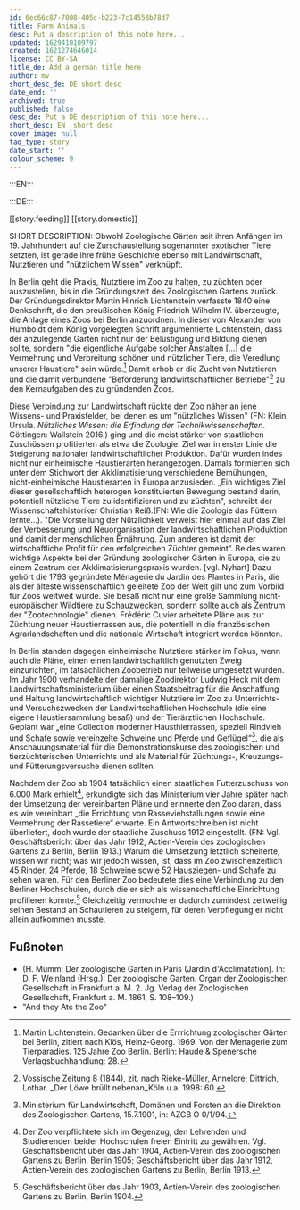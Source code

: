 ```yaml
---
id: 6ec66c87-7008-405c-b223-7c14558b78d7
title: Farm Animals
desc: Put a description of this note here...
updated: 1629410109797
created: 1621274646014
license: CC BY-SA
title_de: Add a german title here
author: mv
short_desc_de: DE short desc
date_end: ''
archived: true
published: false
desc_de: Put a DE description of this note here...
short_desc: EN  short desc
cover_image: null
tao_type: story
date_start: ''
colour_scheme: 9
---
```



:::EN:::



:::DE:::

[[story.feeding]]
[[story.domestic]] 



SHORT DESCRIPTION: Obwohl Zoologische Gärten seit ihren Anfängen im 19. Jahrhundert auf die Zurschaustellung sogenannter exotischer Tiere setzten, ist gerade ihre frühe Geschichte ebenso mit Landwirtschaft, Nutztieren und "nützlichem Wissen" verknüpft. 

In Berlin geht die Praxis, Nutztiere im Zoo zu halten, zu züchten oder auszustellen, bis in die Gründungszeit des Zoologischen Gartens zurück. Der Gründungsdirektor Martin Hinrich Lichtenstein verfasste 1840 eine Denkschrift, die den preußischen König Friedrich Wilhelm IV. überzeugte, die Anlage eines Zoos bei Berlin anzuordnen. In dieser von Alexander von Humboldt dem König vorgelegten Schrift argumentierte Lichtenstein, dass der anzulegende Garten nicht nur der Belustigung und Bildung dienen sollte, sondern "die eigentliche Aufgabe solcher Anstalten [...] die Vermehrung und Verbreitung schöner und nützlicher Tiere, die Veredlung unserer Haustiere" sein würde.[^lichtenstein1] Damit erhob er die Zucht von Nutztieren und die damit verbundene "Beförderung landwirtschaftlicher Betriebe"[^lichtenstein1-2] zu den Kernaufgaben des zu gründenden Zoos. 

Diese Verbindung zur Landwirtschaft rückte den Zoo näher an jene Wissens- und Praxisfelder, bei denen es um "nützliches Wissen" (FN: Klein, Ursula. _Nützliches Wissen: die Erfindung der Technikwissenschaften_. Göttingen: Wallstein 2016.) ging und die meist stärker von staatlichen Zuschüssen profitierten als etwa die Zoologie. Ziel war in erster Linie die Steigerung nationaler landwirtschaftlicher Produktion. Dafür wurden indes nicht nur einheimische Haustierarten herangezogen. Damals formierten sich unter dem Stichwort der Akklimatisierung verschiedene Bemühungen, nicht-einheimische Haustierarten in Europa anzusieden. „Ein wichtiges Ziel dieser gesellschaftlich heterogen konstituierten Bewegung bestand darin, potentiell nützliche Tiere zu identifizieren und zu züchten", schreibt der Wissenschaftshistoriker Christian Reiß.(FN: Wie die Zoologie das Füttern lernte...). "Die Vorstellung der Nützlichkeit verweist hier einmal auf das Ziel der Verbesserung und Neuorganisation der landwirtschaftlichen Produktion und damit der menschlichen Ernährung. Zum anderen ist damit der wirtschaftliche Profit für den erfolgreichen Züchter gemeint“. Beides waren wichtige Aspekte bei der Gründung zoologischer Gärten in Europa, die zu einem Zentrum der Akklimatisierungspraxis wurden. [vgl. Nyhart] Dazu gehört die 1793 gegründete Ménagerie du Jardin des Plantes in Paris, die als der älteste wissenschaftlich geleitete Zoo der Welt gilt und zum Vorbild für Zoos weltweit wurde. Sie besaß nicht nur eine große Sammlung nicht-europäischer Wildtiere zu Schauzwecken, sondern sollte auch als Zentrum der "Zootechnologie" dienen. Frédéric Cuvier arbeitete Pläne aus zur Züchtung neuer Haustierrassen aus, die potentiell in die französischen Agrarlandschaften und die nationale Wirtschaft integriert werden könnten.

In Berlin standen dagegen einheimische Nutztiere stärker im Fokus, wenn auch die Pläne, einen einen landwirtschaftlich genutzten Zweig  einzurichten, im tatsächlichen Zoobetrieb nur teilweise umgesetzt wurden. Im Jahr 1900 verhandelte der damalige Zoodirektor Ludwig Heck mit dem Landwirtschaftsministerium über einen Staatsbeitrag für die Anschaffung und Haltung landwirtschaftlich wichtiger Nutztiere im Zoo zu Unterrichts- und Versuchszwecken der Landwirtschaftlichen Hochschule (die eine eigene Haustiersammlung besaß) und der Tierärztlichen Hochschule. Geplant war „eine Collection moderner Hausthierrassen, speziell Rindvieh und Schafe sowie vereinzelte Schweine und Pferde und Geflügel“[^LandwirtschTierpark1], die als Anschauungsmaterial für die Demonstrationskurse des zoologischen und tierzüchterischen Unterrichts und als Material für Züchtungs-, Kreuzungs- und Fütterungsversuche dienen sollten. 

Nachdem der Zoo ab 1904 tatsächlich einen staatlichen Futterzuschuss von 6.000 Mark erhielt[^LandwirtschTierpark2], erkundigte sich das Ministerium vier Jahre später nach der Umsetzung der vereinbarten Pläne und erinnerte den Zoo daran, dass es wie vereinbart „die Errichtung von Rasseviehstallungen sowie eine Vermehrung der Rassetiere“ erwarte. Ein Antwortschreiben ist nicht überliefert, doch wurde der staatliche Zuschuss 1912 eingestellt. (FN: Vgl. Geschäftsbericht über das Jahr 1912, Actien-Verein des zoologischen Gartens zu Berlin, Berlin 1913.) Warum die Umsetzung letztlich scheiterte, wissen wir nicht; was wir jedoch wissen, ist, dass im Zoo zwischenzeitlich 45 Rinder, 24 Pferde, 18 Schweine sowie 52 Hausziegen- und Schafe zu sehen waren. Für den Berliner Zoo bedeutete dies eine Verbindung zu den Berliner Hochschulen, durch die er sich als wissenschaftliche Einrichtung profilieren konnte.[^LandwirtschTierpark3] Gleichzeitig vermochte er dadurch zumindest zeitweilig seinen Bestand an Schautieren zu steigern, für deren Verpflegung er nicht allein aufkommen musste.





## Fußnoten

[^lichtenstein1]: Martin Lichtenstein: Gedanken über die Errrichtung zoologischer Gärten bei Berlin, zitiert nach Klös, Heinz-Georg. 1969. Von der Menagerie zum Tierparadies. 125 Jahre Zoo Berlin. Berlin: Haude & Spenersche Verlagsbuchhandlung: 28.

[^lichtenstein1-2]: Vossische Zeitung 8 (1844), zit. nach Rieke-Müller, Annelore; Dittrich, Lothar. _Der Löwe brüllt nebenan_Köln u.a. 1998: 60.

[^LandwirtschTierpark1]: Ministerium für Landwirtschaft, Domänen und Forsten an die Direktion des Zoologischen Gartens, 15.7.1901, in: AZGB O 0/1/94.

[^LandwirtschTierpark2]: Der Zoo verpflichtete sich im Gegenzug, den Lehrenden und Studierenden beider Hochschulen freien Eintritt zu gewähren. Vgl. Geschäftsbericht über das Jahr 1904, Actien-Verein des zoologischen Gartens zu Berlin, Berlin 1905; Geschäftsbericht über das Jahr 1912, Actien-Verein des zoologischen Gartens zu Berlin, Berlin 1913. 

[^LandwirtschTierpark3]: Geschäftsbericht über das Jahr 1903, Actien-Verein des zoologischen Gartens zu Berlin, Berlin 1904.

* (H. Mumm: Der zoologische Garten in Paris (Jardin d'Acclimatation). In: D. F. Weinland (Hrsg.): Der zoologische Garten. Organ der Zoologischen Gesellschaft in Frankfurt a. M. 2. Jg. Verlag der Zoologischen Gesellschaft, Frankfurt a. M. 1861, S. 108–109.)
* "And they Ate the Zoo"
